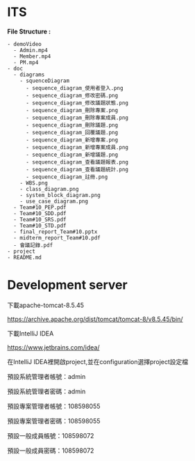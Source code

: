 # ITS
**File Structure :**
```
- demoVideo       
  - Admin.mp4
  - Member.mp4
  - PM.mp4
- doc
  - diagrams
    - squenceDiagram
      - sequence_diagram_使用者登入.png
      - sequence_diagram_修改密碼.png
      - sequence_diagram_修改議題狀態.png
      - sequence_diagram_刪除專案.png
      - sequence_diagram_刪除專案成員.png
      - sequence_diagram_刪除議題.png
      - sequence_diagram_回覆議題.png
      - sequence_diagram_新增專案.png
      - sequence_diagram_新增專案成員.png
      - sequence_diagram_新增議題.png
      - sequence_diagram_查看議題報表.png
      - sequence_diagram_查看議題統計.png
      - sequence_diagram_註冊.png
    - WBS.png
    - class_diagram.png
    - system_block_diagram.png
    - use_case_diagram.png
  - Team#10_PEP.pdf
  - Team#10_SDD.pdf
  - Team#10_SRS.pdf
  - Team#10_STD.pdf
  - final_report_Team#10.pptx
  - midterm_report_Team#10.pdf
  - 會議記錄.pdf
- project
- README.md
```
# Development server
下載apache-tomcat-8.5.45

https://archive.apache.org/dist/tomcat/tomcat-8/v8.5.45/bin/

下載IntelliJ IDEA

https://www.jetbrains.com/idea/

在IntelliJ IDEA裡開啟project,並在configuration選擇project設定檔

預設系統管理者帳號：admin

預設系統管理者密碼：admin

預設專案管理者帳號：108598055

預設專案管理者密碼：108598055

預設一般成員帳號：108598072

預設一般成員密碼：108598072
